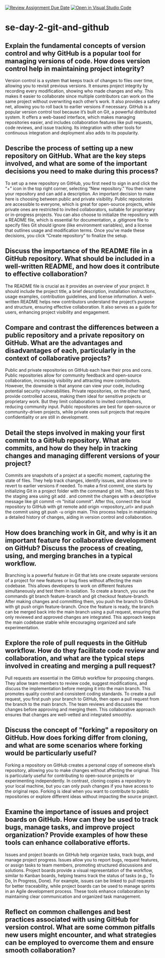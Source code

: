 [![Review Assignment Due Date](https://classroom.github.com/assets/deadline-readme-button-22041afd0340ce965d47ae6ef1cefeee28c7c493a6346c4f15d667ab976d596c.svg)](https://classroom.github.com/a/8wgCKhpZ)
[![Open in Visual Studio Code](https://classroom.github.com/assets/open-in-vscode-2e0aaae1b6195c2367325f4f02e2d04e9abb55f0b24a779b69b11b9e10269abc.svg)](https://classroom.github.com/online_ide?assignment_repo_id=18463606&assignment_repo_type=AssignmentRepo)
# se-day-2-git-and-github
## Explain the fundamental concepts of version control and why GitHub is a popular tool for managing versions of code. How does version control help in maintaining project integrity?

Version control is a system that keeps track of changes to files over time, allowing you to revisit previous versions. It ensures project integrity by recording every modification, showing who made changes and why. This makes it easier to collaborate since multiple contributors can work on the same project without overwriting each other’s work. It also provides a safety net, allowing you to roll back to earlier versions if necessary. GitHub is a popular version control tool because it’s built on Git, a powerful distributed system. It offers a web-based interface, which makes managing repositories easier, and includes collaboration features like pull requests, code reviews, and issue tracking. Its integration with other tools for continuous integration and deployment also adds to its popularity.

## Describe the process of setting up a new repository on GitHub. What are the key steps involved, and what are some of the important decisions you need to make during this process?

To set up a new repository on GitHub, you first need to sign in and click the “+” icon in the top right corner, selecting “New repository.” You then name your repository and can add a description. An important decision to make here is choosing between public and private visibility. Public repositories are accessible to everyone, which is great for open-source projects, while private ones are restricted to invited collaborators, suitable for proprietary or in-progress projects. You can also choose to initialize the repository with a README file, which is essential for documentation, a .gitignore file to specify files Git should ignore (like environment variables), and a license that outlines usage and modification terms. Once you’ve made these decisions, you click “Create repository” to finalize the setup.

## Discuss the importance of the README file in a GitHub repository. What should be included in a well-written README, and how does it contribute to effective collaboration?

The README file is crucial as it provides an overview of your project. It should include the project title, a brief description, installation instructions, usage examples, contribution guidelines, and license information. A well-written README helps new contributors understand the project’s purpose and structure, ensuring effective collaboration. It also serves as a guide for users, enhancing project visibility and engagement.

## Compare and contrast the differences between a public repository and a private repository on GitHub. What are the advantages and disadvantages of each, particularly in the context of collaborative projects?

Public and private repositories on GitHub each have their pros and cons. Public repositories allow for community feedback and open-source collaboration, increasing visibility and attracting more contributors. However, the downside is that anyone can view your code, including potential security vulnerabilities. Private repositories, on the other hand, provide controlled access, making them ideal for sensitive projects or proprietary work. But they limit collaboration to invited contributors, reducing community input. Public repositories are best for open-source or community-driven projects, while private ones suit projects that require confidentiality or are still in development.

## Detail the steps involved in making your first commit to a GitHub repository. What are commits, and how do they help in tracking changes and managing different versions of your project?

Commits are snapshots of a project at a specific moment, capturing the state of files. They help track changes, identify issues, and allows one to revert to earlier versions if needed. To make a first commit, one starts by initializing Git in a project folder with the command git init. Then,  add files to the staging area using git add . and commit the changes with a descriptive message like git commit -m "Initial commit". After this,  connect the local repository to GitHub with git remote add origin <repository_url> and push the commit using git push -u origin main. This process helps in maintaining a detailed history of changes, aiding in version control and collaboration.

## How does branching work in Git, and why is it an important feature for collaborative development on GitHub? Discuss the process of creating, using, and merging branches in a typical workflow.

Branching is a powerful feature in Git that lets one create separate versions of a project for new features or bug fixes without affecting the main codebase. This allows developers to work on different features simultaneously and test them in isolation. To create a branch, you use the commands git branch feature-branch and git checkout feature-branch. After making changes and committing them, you push the branch to GitHub with git push origin feature-branch. Once the feature is ready, the branch can be merged back into the main branch using a pull request, ensuring that only reviewed and approved changes are integrated. This approach keeps the main codebase stable while encouraging organized and safe experimentation.

## Explore the role of pull requests in the GitHub workflow. How do they facilitate code review and collaboration, and what are the typical steps involved in creating and merging a pull request?

Pull requests are essential in the GitHub workflow for proposing changes. They allow team members to review code, suggest modifications, and discuss the implementation before merging it into the main branch. This promotes quality control and consistent coding standards. To create a pull request, you first push your branch to GitHub, then open a pull request from the branch to the main branch. The team reviews and discusses the changes before approving and merging them. This collaborative approach ensures that changes are well-vetted and integrated smoothly.

## Discuss the concept of "forking" a repository on GitHub. How does forking differ from cloning, and what are some scenarios where forking would be particularly useful?

Forking a repository on GitHub creates a personal copy of someone else’s repository, allowing you to make changes without affecting the original. This is particularly useful for contributing to open-source projects or experimenting independently. In contrast, cloning copies a repository to your local machine, but you can only push changes if you have access to the original repo. Forking is ideal when you want to contribute to public repositories or explore different ideas without impacting the source project.

## Examine the importance of issues and project boards on GitHub. How can they be used to track bugs, manage tasks, and improve project organization? Provide examples of how these tools can enhance collaborative efforts.

Issues and project boards on GitHub help organize tasks, track bugs, and manage project progress. Issues allow you to report bugs, request features, or assign tasks to team members, promoting structured discussions and solutions. Project boards provide a visual representation of the workflow, similar to Kanban boards, helping teams track the status of tasks (e.g., To Do, In Progress, Done). For example, issues can be linked to pull requests for better traceability, while project boards can be used to manage sprints in an Agile development process. These tools enhance collaboration by maintaining clear communication and organized task management.

## Reflect on common challenges and best practices associated with using GitHub for version control. What are some common pitfalls new users might encounter, and what strategies can be employed to overcome them and ensure smooth collaboration?
